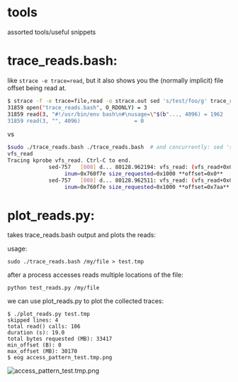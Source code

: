 # tools
assorted tools/useful snippets

# trace_reads.bash: 
  like `strace -e trace=read`, but it also shows you the (normally implicit) file offset being read at.

```bash
$ strace -f -e trace=file,read -o strace.out sed 's/test/foo/g' trace_reads.bash
31859 open("trace_reads.bash", O_RDONLY) = 3
31859 read(3, "#!/usr/bin/env bash\n#\nusage=\"$(b"..., 4096) = 1962
31859 read(3, "", 4096)                 = 0
```
vs

``` bash
$sudo ./trace_reads.bash ./trace_reads.bash  # and concurrently: sed 's/test/foo/g' trace_reads.bash
vfs_read
Tracing kprobe vfs_read. Ctrl-C to end.
             sed-757   [008] d... 80128.962194: vfs_read: (vfs_read+0x0/0x140) ...
                  inum=0x760f7e size_requested=0x1000 **offset=0x0**
             sed-757   [008] d... 80128.962511: vfs_read: (vfs_read+0x0/0x140) ...
                  inum=0x760f7e size_requested=0x1000 **offset=0x7aa**
```
# plot_reads.py: 
  takes trace_reads.bash output and plots the reads:
  
usage:

`sudo ./trace_reads.bash /my/file > test.tmp`

after a process accesses reads multiple locations of the file:

`python test_reads.py /my/file`

we can use plot_reads.py to plot the collected traces:
```
$ ./plot_reads.py test.tmp 
skipped lines: 4
total read() calls: 106
duration (s): 19.0
total bytes requested (MB): 33417
min_offset (B): 0
max_offset (MB): 30170
$ eog access_pattern_test.tmp.png
```
![access_pattern_test.tmp.png](https://raw.githubusercontent.com/orm011/tools/master/access_pattern_test.tmp.png "")
